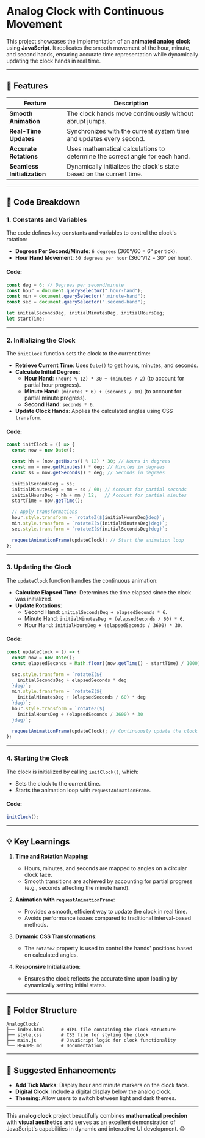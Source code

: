 # **Analog Clock with Continuous Movement**

This project showcases the implementation of an **animated analog clock** using **JavaScript**. It replicates the smooth movement of the hour, minute, and second hands, ensuring accurate time representation while dynamically updating the clock hands in real time.

---

## **📂 Features**

| **Feature**                  | **Description**                                                                 |
|-------------------------------|---------------------------------------------------------------------------------|
| **Smooth Animation**          | The clock hands move continuously without abrupt jumps.                        |
| **Real-Time Updates**         | Synchronizes with the current system time and updates every second.            |
| **Accurate Rotations**        | Uses mathematical calculations to determine the correct angle for each hand.    |
| **Seamless Initialization**   | Dynamically initializes the clock's state based on the current time.            |

---

## **📝 Code Breakdown**

### **1. Constants and Variables**
The code defines key constants and variables to control the clock's rotation:
- **Degrees Per Second/Minute**: `6 degrees` (360°/60 = 6° per tick).
- **Hour Hand Movement**: `30 degrees per hour` (360°/12 = 30° per hour).

#### Code:
```javascript
const deg = 6; // Degrees per second/minute
const hour = document.querySelector(".hour-hand");
const min = document.querySelector(".minute-hand");
const sec = document.querySelector(".second-hand");

let initialSecondsDeg, initialMinutesDeg, initialHoursDeg;
let startTime;
```

---

### **2. Initializing the Clock**
The `initClock` function sets the clock to the current time:
- **Retrieve Current Time**: Uses `Date()` to get hours, minutes, and seconds.
- **Calculate Initial Degrees**:
  - **Hour Hand**: `(hours % 12) * 30 + (minutes / 2)` (to account for partial hour progress).
  - **Minute Hand**: `(minutes * 6) + (seconds / 10)` (to account for partial minute progress).
  - **Second Hand**: `seconds * 6`.
- **Update Clock Hands**: Applies the calculated angles using CSS `transform`.

#### Code:
```javascript
const initClock = () => {
  const now = new Date();

  const hh = (now.getHours() % 12) * 30; // Hours in degrees
  const mm = now.getMinutes() * deg; // Minutes in degrees
  const ss = now.getSeconds() * deg; // Seconds in degrees

  initialSecondsDeg = ss;
  initialMinutesDeg = mm + ss / 60; // Account for partial seconds
  initialHoursDeg = hh + mm / 12;   // Account for partial minutes
  startTime = now.getTime();

  // Apply transformations
  hour.style.transform = `rotateZ(${initialHoursDeg}deg)`;
  min.style.transform = `rotateZ(${initialMinutesDeg}deg)`;
  sec.style.transform = `rotateZ(${initialSecondsDeg}deg)`;

  requestAnimationFrame(updateClock); // Start the animation loop
};
```

---

### **3. Updating the Clock**
The `updateClock` function handles the continuous animation:
- **Calculate Elapsed Time**: Determines the time elapsed since the clock was initialized.
- **Update Rotations**:
  - Second Hand: `initialSecondsDeg + elapsedSeconds * 6`.
  - Minute Hand: `initialMinutesDeg + (elapsedSeconds / 60) * 6`.
  - Hour Hand: `initialHoursDeg + (elapsedSeconds / 3600) * 30`.

#### Code:
```javascript
const updateClock = () => {
  const now = new Date();
  const elapsedSeconds = Math.floor((now.getTime() - startTime) / 1000);

  sec.style.transform = `rotateZ(${
    initialSecondsDeg + elapsedSeconds * deg
  }deg)`;
  min.style.transform = `rotateZ(${
    initialMinutesDeg + (elapsedSeconds / 60) * deg
  }deg)`;
  hour.style.transform = `rotateZ(${
    initialHoursDeg + (elapsedSeconds / 3600) * 30
  }deg)`;

  requestAnimationFrame(updateClock); // Continuously update the clock
};
```

---

### **4. Starting the Clock**
The clock is initialized by calling `initClock()`, which:
- Sets the clock to the current time.
- Starts the animation loop with `requestAnimationFrame`.

#### Code:
```javascript
initClock();
```

---

## **💡 Key Learnings**

1. **Time and Rotation Mapping**:
   - Hours, minutes, and seconds are mapped to angles on a circular clock face.
   - Smooth transitions are achieved by accounting for partial progress (e.g., seconds affecting the minute hand).

2. **Animation with `requestAnimationFrame`**:
   - Provides a smooth, efficient way to update the clock in real time.
   - Avoids performance issues compared to traditional interval-based methods.

3. **Dynamic CSS Transformations**:
   - The `rotateZ` property is used to control the hands' positions based on calculated angles.

4. **Responsive Initialization**:
   - Ensures the clock reflects the accurate time upon loading by dynamically setting initial states.

---

## **📂 Folder Structure**
```plaintext
AnalogClock/
├── index.html      # HTML file containing the clock structure
├── style.css       # CSS file for styling the clock
├── main.js         # JavaScript logic for clock functionality
└── README.md       # Documentation
```

---

## **🎨 Suggested Enhancements**
- **Add Tick Marks**: Display hour and minute markers on the clock face.
- **Digital Clock**: Include a digital display below the analog clock.
- **Theming**: Allow users to switch between light and dark themes.

---

This **analog clock** project beautifully combines **mathematical precision** with **visual aesthetics** and serves as an excellent demonstration of JavaScript's capabilities in dynamic and interactive UI development. 😊
